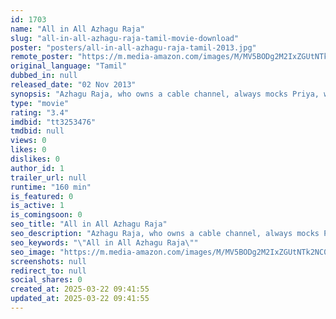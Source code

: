 ```yaml
---
id: 1703
name: "All in All Azhagu Raja"
slug: "all-in-all-azhagu-raja-tamil-movie-download"
poster: "posters/all-in-all-azhagu-raja-tamil-2013.jpg"
remote_poster: "https://m.media-amazon.com/images/M/MV5BODg2M2IxZGUtNTk2NC00NjcyLTljY2UtOTMyNDczMTY1ODU5XkEyXkFqcGc@._V1_SX300.jpg"
original_language: "Tamil"
dubbed_in: null
released_date: "02 Nov 2013"
synopsis: "Azhagu Raja, who owns a cable channel, always mocks Priya, who fails at everything. Eventually, love blossoms between them, but their families' bitter past becomes an obstacle to their marriage."
type: "movie"
rating: "3.4"
imdbid: "tt3253476"
tmdbid: null
views: 0
likes: 0
dislikes: 0
author_id: 1
trailer_url: null
runtime: "160 min"
is_featured: 0
is_active: 1
is_comingsoon: 0
seo_title: "All in All Azhagu Raja"
seo_description: "Azhagu Raja, who owns a cable channel, always mocks Priya, who fails at everything. Eventually, love blossoms between them, but their families' bitter past becomes an obstacle to their marriage."
seo_keywords: "\"All in All Azhagu Raja\""
seo_image: "https://m.media-amazon.com/images/M/MV5BODg2M2IxZGUtNTk2NC00NjcyLTljY2UtOTMyNDczMTY1ODU5XkEyXkFqcGc@._V1_SX300.jpg"
screenshots: null
redirect_to: null
social_shares: 0
created_at: 2025-03-22 09:41:55
updated_at: 2025-03-22 09:41:55
---
```


